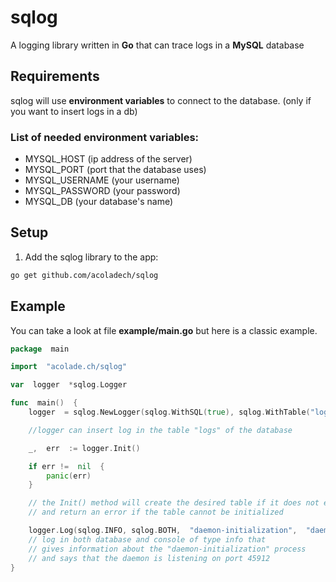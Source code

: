 # sqlog
A logging library written in **Go** that can trace logs in a **MySQL** database

## Requirements
sqlog will use **environment variables** to connect to the database. (only if you want to insert logs in a db)

### List of needed environment variables:

 - MYSQL_HOST (ip address of the server)
 - MYSQL_PORT (port that the database uses)
 - MYSQL_USERNAME (your username)
 - MYSQL_PASSWORD (your password)
 - MYSQL_DB (your database's name)

## Setup
1. Add the sqlog library to the app:
```bash
go get github.com/acoladech/sqlog
```
## Example
You can take a look at file **example/main.go** but here is a classic example.

```go
package  main 

import  "acolade.ch/sqlog" 

var  logger  *sqlog.Logger

func  main()  {
    logger  = sqlog.NewLogger(sqlog.WithSQL(true), sqlog.WithTable("logs"))

    //logger can insert log in the table "logs" of the database

    _,  err  := logger.Init()

    if err !=  nil  {
	    panic(err)
    }

    // the Init() method will create the desired table if it does not exist
    // and return an error if the table cannot be initialized

    logger.Log(sqlog.INFO, sqlog.BOTH,  "daemon-initialization",  "daemon listening on :45912")
    // log in both database and console of type info that
    // gives information about the "daemon-initialization" process
    // and says that the daemon is listening on port 45912
}
```
